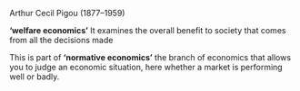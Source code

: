 Arthur Cecil Pigou (1877–1959)

**‘welfare economics’** It examines the overall benefit to society that comes from all the decisions made

This is part of **‘normative economics’** the branch of economics that allows you to judge an economic situation, here whether a market is performing well or badly.
